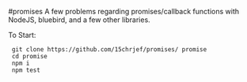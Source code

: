 #promises
A few problems regarding promises/callback functions with NodeJS, bluebird, and a few other libraries. 

To Start: 
```
 git clone https://github.com/15chrjef/promises/ promise
 cd promise
 npm i
 npm test
```
